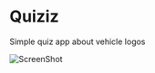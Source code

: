 # Quiziz
Simple quiz app about vehicle logos

![ScreenShot](https://raw.github.com/Teemone/Quiziz/master/Quiziz/quizz_welcome.png)
